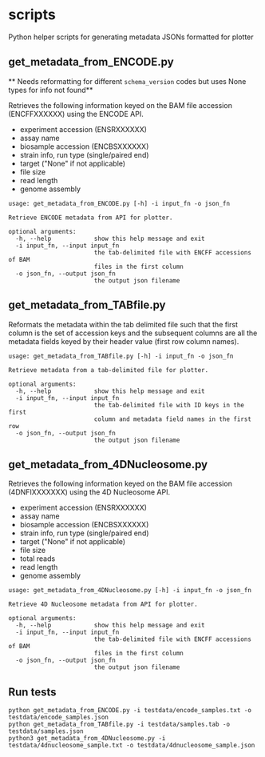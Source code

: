 # scripts

Python helper scripts for generating metadata JSONs formatted for plotter

## get_metadata_from_ENCODE.py

** Needs reformatting for different `schema_version` codes but uses None types for info not found**

Retrieves the following information keyed on the BAM file accession (ENCFFXXXXXX) using the ENCODE API.
- experiment accession (ENSRXXXXXX)
- assay name
- biosample accession (ENCBSXXXXXX)
- strain info, run type (single/paired end)
- target ("None" if not applicable)
- file size
- read length
- genome assembly

```
usage: get_metadata_from_ENCODE.py [-h] -i input_fn -o json_fn

Retrieve ENCODE metadata from API for plotter.

optional arguments:
  -h, --help            show this help message and exit
  -i input_fn, --input input_fn
                        the tab-delimited file with ENCFF accessions of BAM
                        files in the first column
  -o json_fn, --output json_fn
                        the output json filename
```

## get_metadata_from_TABfile.py
Reformats the metadata within the tab delimited file such that the first column is the set of accession keys and the subsequent columns are all the metadata fields keyed by their header value (first row column names).

```
usage: get_metadata_from_TABfile.py [-h] -i input_fn -o json_fn

Retrieve metadata from a tab-delimited file for plotter.

optional arguments:
  -h, --help            show this help message and exit
  -i input_fn, --input input_fn
                        the tab-delimited file with ID keys in the first
                        column and metadata field names in the first row
  -o json_fn, --output json_fn
                        the output json filename
```
## get_metadata_from_4DNucleosome.py

Retrieves the following information keyed on the BAM file accession (4DNFIXXXXXXX) using the 4D Nucleosome API.
- experiment accession (ENSRXXXXXX)
- assay name
- biosample accession (ENCBSXXXXXX)
- strain info, run type (single/paired end)
- target ("None" if not applicable)
- file size
- total reads
- read length
- genome assembly

```
usage: get_metadata_from_4DNucleosome.py [-h] -i input_fn -o json_fn

Retrieve 4D Nucleosome metadata from API for plotter.

optional arguments:
  -h, --help            show this help message and exit
  -i input_fn, --input input_fn
                        the tab-delimited file with ENCFF accessions of BAM
                        files in the first column
  -o json_fn, --output json_fn
                        the output json filename
```

## Run tests
```
python get_metadata_from_ENCODE.py -i testdata/encode_samples.txt -o testdata/encode_samples.json
python get_metadata_from_TABfile.py -i testdata/samples.tab -o testdata/samples.json
python3 get_metadata_from_4DNucleosome.py -i testdata/4dnucleosome_sample.txt -o testdata/4dnucleosome_sample.json 
```
